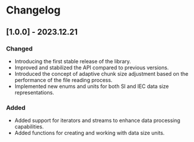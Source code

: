 # Changelog

## [1.0.0] - 2023.12.21

### Changed
- Introducing the first stable release of the library.
- Improved and stabilized the API compared to previous versions.
- Introduced the concept of adaptive chunk size adjustment based on the performance of the file reading process.
- Implemented new enums and units for both SI and IEC data size representations.

### Added
- Added support for iterators and streams to enhance data processing capabilities.
- Added functions for creating and working with data size units.